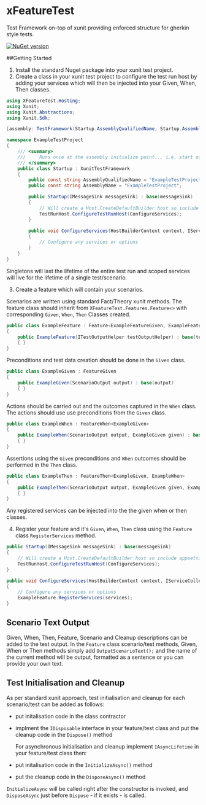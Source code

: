 # xFeatureTest
Test Framework on-top of xunit providing enforced structure for gherkin style tests.

[![NuGet version](https://img.shields.io/nuget/vpre/XFeatureTest.svg)](https://www.nuget.org/packages/XFeatureTest)

##Getting Started
1. Install the standard Nuget package into your xunit test project.
2. Create a class in your xunit test project to configure the test run host by adding your services which will then be injected into your Given, When, Then classes. 

```c#
using XFeatureTest.Hosting;
using Xunit;
using Xunit.Abstractions;
using Xunit.Sdk;

[assembly: TestFramework(Startup.AssemblyQualifiedName, Startup.AssemblyName)]

namespace ExampleTestProject
{
    /// <summary>
    ///     Runs once at the assembly initialize point... i.e. start of the test run
    /// </summary>
    public class Startup : XunitTestFramework
    {
        public const string AssemblyQualifiedName = "ExampleTestProject.Startup";
        public const string AssemblyName = "ExampleTestProject";

        public Startup(IMessageSink messageSink) : base(messageSink)
        {
            // Will create a Host.CreateDefaultBuilder host so include appsettings.json etc.
            TestRunHost.ConfigureTestRunHost(ConfigureServices);
        }

        public void ConfigureServices(HostBuilderContext context, IServiceCollection services)
        {
            // Configure any services or options
        }
    }
}
```

Singletons will last the lifetime of the entire test run and scoped services will live for the lifetime of a single test/scenario.

3. Create a feature which will contain your scenarios.  

Scenarios are written using standard Fact/Theory xunit methods.   The feature class should inherit from `XFeatureTest.Features.Feature<>` with corresponding `Given`, `When`, `Then` Classes created.

```c#
public class ExampleFeature : Feature<ExampleFeatureGiven, ExampleFeatureWhen, ExampleFeatureThen>
{
	public ExampleFeature(ITestOutputHelper testOutputHelper) : base(testOutputHelper)
	{ }
}
```

Preconditions and test data creation should be done in the `Given` class.

```c#
public class ExampleGiven : FeatureGiven
{
    public ExampleGiven(ScenarioOutput output) : base(output)
    { }
}
```

Actions should be carried out and the outcomes captured in the `When` class.  The actions should use use preconditions from the `Given` class. 

```c#
public class ExampleWhen : FeatureWhen<ExampleGiven>
{
    public ExampleWhen(ScenarioOutput output, ExampleGiven given) : base(output, given)
    { }
}
```

Assertions using the `Given` preconditions and `When` outcomes should be performed in the `Then` class.

```c#
public class ExampleThen : FeatureThen<ExampleGiven, ExampleWhen>
{
    public ExampleThen(ScenarioOutput output, ExampleGiven given, ExampleWhen when) : base(output, given, when)
    { }
}
```

Any registered services can be injected into the the given when or then classes.

4. Register your feature and it's `Given`, `When`, `Then` class using the `Feature` class `RegisterServices` method.

```c#
public Startup(IMessageSink messageSink) : base(messageSink)
{
    // Will create a Host.CreateDefaultBuilder host so include appsettings.json etc.
	TestRunHost.ConfigureTestRunHost(ConfigureServices);
}

public void ConfigureServices(HostBuilderContext context, IServiceCollection services)
{
	// Configure any services or options
    ExampleFeature.RegisterServices(services);
}
```

## Scenario Text Output

Given, When, Then, Feature, Scenario and Cleanup descriptions can be added to the test output.  In the `Feature` class scenario/test methods, Given, When or Then methods simply add `OutputScenarioText();` and the name of the current method will be output, formatted as a sentence or you can provide your own text.

## Test Initialisation and Cleanup

As per standard xunit approach, test initialisation and cleanup for each scenario/test can be added as follows:

- put initalisation code in the class contractor 

- implment the `IDisposable` interface in your feature/test class and put the cleanup code in the `Dispose()` method

  For asynchronous initialisation and cleanup implement `IAsyncLifetime` in your feature/test class then:

- put initalisation code in the `InitializeAsync()` method 
- put the cleanup code in the `DisposeAsync()` method

`InitializeAsync` will be called right after the constructor is invoked, and `DisposeAsync` just before `Dispose` - if it exists - is called.